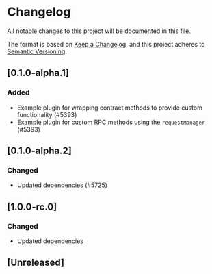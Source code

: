# Changelog

All notable changes to this project will be documented in this file.

The format is based on [Keep a Changelog](https://keepachangelog.com/en/1.0.0/),
and this project adheres to [Semantic Versioning](https://semver.org/spec/v2.0.0.html).

<!-- EXAMPLE

## [1.0.0]

### Added

- I've added feature XY (#1000)

### Changed

- I've cleaned up XY (#1000)

### Deprecated

- I've deprecated XY (#1000)

### Removed

- I've removed XY (#1000)

### Fixed

- I've fixed XY (#1000)

### Security

- I've improved the security in XY (#1000)

-->

## [0.1.0-alpha.1]

### Added

-   Example plugin for wrapping contract methods to provide custom functionality (#5393)
-   Example plugin for custom RPC methods using the `requestManager` (#5393)

## [0.1.0-alpha.2]

### Changed

-   Updated dependencies (#5725)

## [1.0.0-rc.0]

### Changed

-   Updated dependencies

## [Unreleased]
